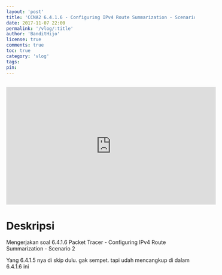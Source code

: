```yaml
---
layout: 'post'
title: 'CCNA2 6.4.1.6 - Configuring IPv4 Route Summarization - Scenario 2'
date: 2017-11-07 22:00
permalink: '/vlog/:title'
author: 'BanditHijo'
license: true
comments: true
toc: true
category: 'vlog'
tags:
pin:
---
```


<div style="margin-top:30px;"></div>
<!-- EMBED CONTAINER: YOUTUBE -->
<div class='embed-container'>
<iframe width="560" height="315" src="https://www.youtube.com/embed/33QqMlV26h4" frameborder="0" allow="accelerometer; autoplay; encrypted-media; gyroscope; picture-in-picture" allowfullscreen></iframe>
</div>

# Deskripsi

Mengerjakan soal 6.4.1.6 Packet Tracer - Configuring IPv4 Route Summarization - Scenario 2

Yang 6.4.1.5 nya di skip dulu. gak sempet. tapi udah mencangkup di dalam 6.4.1.6 ini

